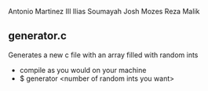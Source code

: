 Antonio Martinez III
Ilias Soumayah
Josh Mozes
Reza Malik

## generator.c
Generates a new c file with an array filled with random ints

 - compile as you would on your machine
 - $ generator \<number of random ints you want\>
